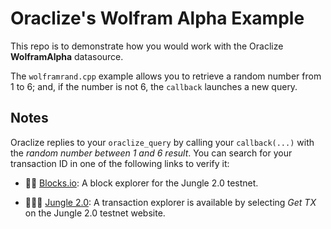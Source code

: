 # Oraclize's Wolfram Alpha Example

This repo is to demonstrate how you would work with the Oraclize **WolframAlpha** datasource.

The `wolframrand.cpp` example allows you to retrieve a random number from 1 to 6; and, if the number is
not 6, the `callback` launches a new query.

## Notes

Oraclize replies to your `oraclize_query` by calling your `callback(...)` with the *random number between 1 and 6 result*.
You can search for your transaction ID in one of the following links to verify it:

* :mag_right::ledger: [Blocks.io](https://jungle.bloks.io/): A block explorer for the Jungle 2.0 testnet.

* :palm_tree::lion::palm_tree: [Jungle 2.0](https://monitor.jungletestnet.io/#home): A transaction explorer is available by selecting *Get TX* on the Jungle 2.0 testnet website.
